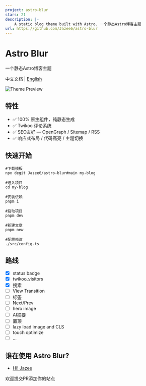```yaml
---
project: astro-blur
stars: 21
description: |-
    A static blog theme built with Astro. 一个静态Astro博客主题
url: https://github.com/Jazee6/astro-blur
---
```


# Astro Blur

一个静态Astro博客主题

中文文档 | [English](./README.en.md)

![Theme Preview](https://blog-cdn.jaze.top/2024/07/6e7813e44dad9a35be6c42b2c2e4eb53.webp)

## 特性

- ✅ 100% 原生组件，纯静态生成
- ✅ Twikoo 评论系统
- ✅ SEO友好 — OpenGraph / Sitemap / RSS
- ✅ 响应式布局 / 代码高亮 / 主题切换

## 快速开始

```shell
#下载模板
npx degit Jazee6/astro-blur#main my-blog

#进入项目
cd my-blog

#安装依赖
pnpm i

#启动项目
pnpm dev

#新建文章 
pnpm new

#配置修改
./src/config.ts
```

## 路线

- [x] status badge
- [x] twikoo_visitors
- [x] 搜索
- [ ] View Transition
- [ ] 标签
- [ ] Next/Prev
- [ ] hero image
- [ ] AI摘要
- [ ] 置顶
- [ ] lazy load image and CLS
- [ ] touch optimize
- [ ] ...

## 谁在使用 Astro Blur?

- [Hi! Jazee](https://jaze.top)

欢迎提交PR添加你的站点
